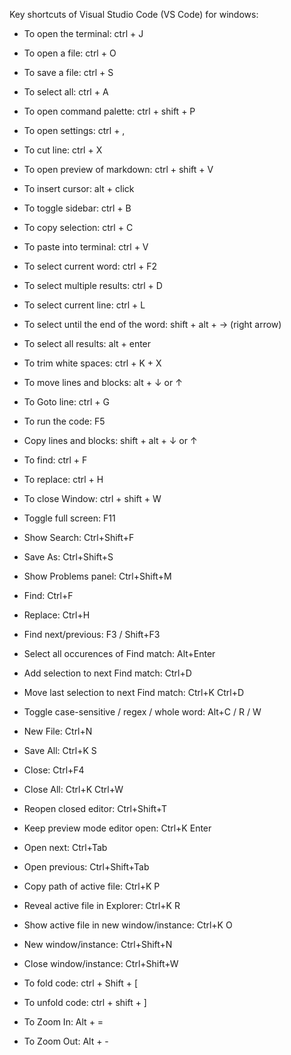 Key shortcuts of Visual Studio Code (VS Code) for windows:

- To open the terminal:
ctrl + J

- To open a file: 
ctrl + O

- To save a file:
ctrl + S

- To select all:
ctrl + A

- To open command palette:
ctrl + shift + P

- To open settings: 
ctrl + ,

- To cut line:
ctrl + X

- To open preview of markdown:
ctrl + shift + V

- To insert cursor:
alt + click

- To toggle sidebar:
ctrl + B 

- To copy selection:
ctrl + C

- To paste into terminal:
ctrl + V

- To select current word:
ctrl + F2

- To select multiple results:
ctrl + D

- To select current line:
ctrl + L

- To select until the end of the word:
shift + alt + → (right arrow)

- To select all results:
alt + enter

- To trim white spaces:
ctrl + K + X

- To move lines and blocks:
alt + ↓ or ↑

- To Goto line:
ctrl + G

- To run the code:
F5

- Copy lines and blocks:
shift + alt + ↓ or ↑

- To find:
ctrl + F

- To replace:
ctrl + H

- To close Window:
ctrl + shift + W

- Toggle full screen:
F11

- Show Search:
Ctrl+Shift+F

- Save As:
Ctrl+Shift+S

- Show Problems panel:
Ctrl+Shift+M

- Find:
Ctrl+F 

- Replace:
Ctrl+H 

- Find next/previous:
F3 / Shift+F3 

- Select all occurences of Find match:
Alt+Enter 

- Add selection to next Find match:
Ctrl+D 

- Move last selection to next Find match:
Ctrl+K Ctrl+D 

- Toggle case-sensitive / regex / whole word:
Alt+C / R / W 

- New File:
Ctrl+N

- Save All:
Ctrl+K S 

- Close:
Ctrl+F4 

- Close All:
Ctrl+K Ctrl+W 

- Reopen closed editor:
Ctrl+Shift+T 

- Keep preview mode editor open:
Ctrl+K Enter

- Open next:
Ctrl+Tab

- Open previous:
Ctrl+Shift+Tab 

- Copy path of active file:
Ctrl+K P 

- Reveal active file in Explorer:
Ctrl+K R 

- Show active file in new window/instance:
Ctrl+K O 

- New window/instance:
Ctrl+Shift+N 

- Close window/instance:
Ctrl+Shift+W 

- To fold code:
ctrl + Shift + [

- To unfold code:
ctrl + shift + ]

- To Zoom In:
Alt + =

- To Zoom Out:
Alt + -













